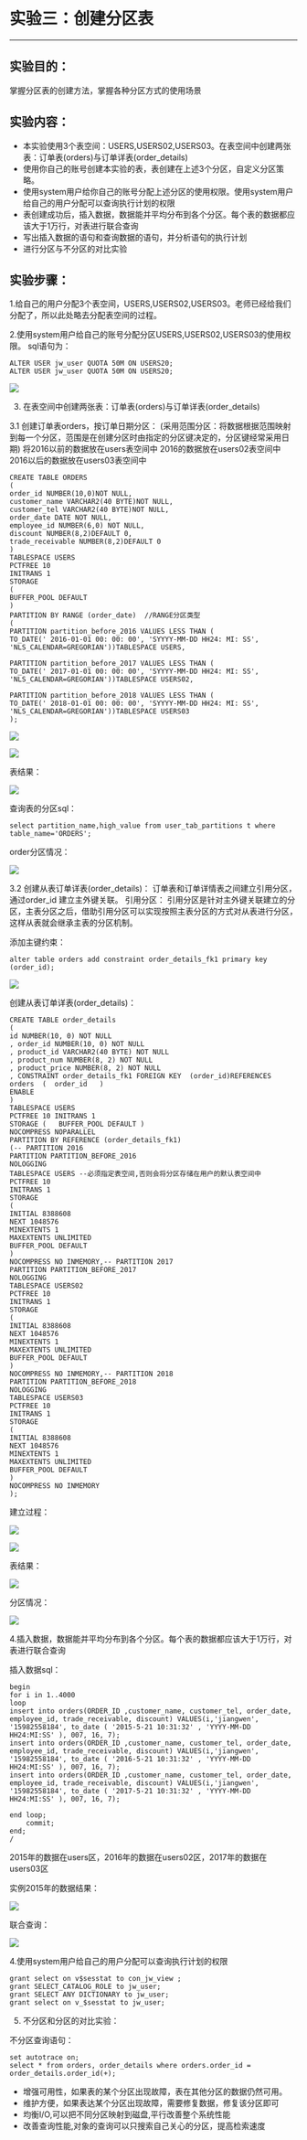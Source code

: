 # 实验三：创建分区表
---
## 实验目的：

掌握分区表的创建方法，掌握各种分区方式的使用场景

## 实验内容：

- 本实验使用3个表空间：USERS,USERS02,USERS03。在表空间中创建两张表：订单表(orders)与订单详表(order_details)
- 使用你自己的账号创建本实验的表，表创建在上述3个分区，自定义分区策略。
- 使用system用户给你自己的账号分配上述分区的使用权限。使用system用户给自己的用户分配可以查询执行计划的权限
- 表创建成功后，插入数据，数据能并平均分布到各个分区。每个表的数据都应该大于1万行，对表进行联合查询
- 写出插入数据的语句和查询数据的语句，并分析语句的执行计划
- 进行分区与不分区的对比实验

## 实验步骤：

1.给自己的用户分配3个表空间，USERS,USERS02,USERS03。老师已经给我们分配了，所以此处略去分配表空间的过程。

2.使用system用户给自己的账号分配分区USERS,USERS02,USERS03的使用权限。
sql语句为：

```
ALTER USER jw_user QUOTA 50M ON USERS20;
ALTER USER jw_user QUOTA 50M ON USERS20;
```
![](./images/1.png)

3. 在表空间中创建两张表：订单表(orders)与订单详表(order_details)

3.1 创建订单表orders，按订单日期分区：
(采用范围分区：将数据根据范围映射到每一个分区，范围是在创建分区时由指定的分区键决定的，分区键经常采用日期)
将2016以前的数据放在users表空间中
2016的数据放在users02表空间中
2016以后的数据放在users03表空间中

```
CREATE TABLE ORDERS
(
order_id NUMBER(10,0)NOT NULL,
customer_name VARCHAR2(40 BYTE)NOT NULL,
customer_tel VARCHAR2(40 BYTE)NOT NULL,
order_date DATE NOT NULL,
employee_id NUMBER(6,0) NOT NULL,
discount NUMBER(8,2)DEFAULT 0,
trade_receivable NUMBER(8,2)DEFAULT 0
)
TABLESPACE USERS
PCTFREE 10
INITRANS 1
STORAGE
(
BUFFER_POOL DEFAULT
)
PARTITION BY RANGE (order_date)  //RANGE分区类型
(
PARTITION partition_before_2016 VALUES LESS THAN (
TO_DATE(' 2016-01-01 00: 00: 00', 'SYYYY-MM-DD HH24: MI: SS',
'NLS_CALENDAR=GREGORIAN'))TABLESPACE USERS,

PARTITION partition_before_2017 VALUES LESS THAN (
TO_DATE(' 2017-01-01 00: 00: 00', 'SYYYY-MM-DD HH24: MI: SS',
'NLS_CALENDAR=GREGORIAN'))TABLESPACE USERS02,

PARTITION partition_before_2018 VALUES LESS THAN (
TO_DATE(' 2018-01-01 00: 00: 00', 'SYYYY-MM-DD HH24: MI: SS',
'NLS_CALENDAR=GREGORIAN'))TABLESPACE USERS03
);

```
![](./images/建立order.png)

![](./images/续建order.png)


表结果：

![](./images/order表.png)


查询表的分区sql：

```
select partition_name,high_value from user_tab_partitions t where table_name='ORDERS';
```
order分区情况：

![](./images/order分区.png)

3.2 创建从表订单详表(order_details)：
订单表和订单详情表之间建立引用分区，通过order_id 建立主外键关联。
引用分区：
引用分区是针对主外键关联建立的分区，主表分区之后，借助引用分区可以实现按照主表分区的方式对从表进行分区，这样从表就会继承主表的分区机制。

添加主键约束：

```
alter table orders add constraint order_details_fk1 primary key (order_id);
```
![](./images/建立外键.png)

创建从表订单详表(order_details)：

```
CREATE TABLE order_details 
(
id NUMBER(10, 0) NOT NULL 
, order_id NUMBER(10, 0) NOT NULL
, product_id VARCHAR2(40 BYTE) NOT NULL 
, product_num NUMBER(8, 2) NOT NULL 
, product_price NUMBER(8, 2) NOT NULL 
, CONSTRAINT order_details_fk1 FOREIGN KEY  (order_id)REFERENCES orders  (  order_id   )
ENABLE 
) 
TABLESPACE USERS 
PCTFREE 10 INITRANS 1 
STORAGE (   BUFFER_POOL DEFAULT ) 
NOCOMPRESS NOPARALLEL
PARTITION BY REFERENCE (order_details_fk1)
(-- PARTITION 2016
PARTITION PARTITION_BEFORE_2016 
NOLOGGING 
TABLESPACE USERS --必须指定表空间,否则会将分区存储在用户的默认表空间中
PCTFREE 10
INITRANS 1
STORAGE
(
INITIAL 8388608
NEXT 1048576
MINEXTENTS 1
MAXEXTENTS UNLIMITED
BUFFER_POOL DEFAULT
) 
NOCOMPRESS NO INMEMORY,-- PARTITION 2017 
PARTITION PARTITION_BEFORE_2017 
NOLOGGING 
TABLESPACE USERS02
PCTFREE 10
INITRANS 1
STORAGE
(
INITIAL 8388608
NEXT 1048576
MINEXTENTS 1
MAXEXTENTS UNLIMITED
BUFFER_POOL DEFAULT
) 
NOCOMPRESS NO INMEMORY,-- PARTITION 2018
PARTITION PARTITION_BEFORE_2018 
NOLOGGING 
TABLESPACE USERS03
PCTFREE 10
INITRANS 1
STORAGE
(
INITIAL 8388608
NEXT 1048576
MINEXTENTS 1
MAXEXTENTS UNLIMITED
BUFFER_POOL DEFAULT
) 
NOCOMPRESS NO INMEMORY  
);

```
建立过程：

![](./images/建立详情表.png)

![](./images/续建详情表.png)

表结果：

![](./images/详情表.png)

分区情况：

![](./images/详情表分区.png)

4.插入数据，数据能并平均分布到各个分区。每个表的数据都应该大于1万行，对表进行联合查询

插入数据sql：

```
begin
for i in 1..4000
loop   
insert into orders(ORDER_ID ,customer_name, customer_tel, order_date, employee_id, trade_receivable, discount) VALUES(i,'jiangwen', '15982558184', to_date ( '2015-5-21 10:31:32' , 'YYYY-MM-DD HH24:MI:SS' ), 007, 16, 7);
insert into orders(ORDER_ID ,customer_name, customer_tel, order_date, employee_id, trade_receivable, discount) VALUES(i,'jiangwen', '15982558184', to_date ( '2016-5-21 10:31:32' , 'YYYY-MM-DD HH24:MI:SS' ), 007, 16, 7);
insert into orders(ORDER_ID ,customer_name, customer_tel, order_date, employee_id, trade_receivable, discount) VALUES(i,'jiangwen', '15982558184', to_date ( '2017-5-21 10:31:32' , 'YYYY-MM-DD HH24:MI:SS' ), 007, 16, 7);

end loop;
    commit;
end;
/

```
2015年的数据在users区，2016年的数据在users02区，2017年的数据在users03区

实例2015年的数据结果：

![](./images/数据.png)

联合查询：

![](./images/联合查询.png)




4.使用system用户给自己的用户分配可以查询执行计划的权限

```
grant select on v$sesstat to con_jw_view ;
grant SELECT_CATALOG_ROLE to jw_user;
grant SELECT ANY DICTIONARY to jw_user;
grant select on v_$sesstat to jw_user;
```
5. 不分区和分区的对比实验：

不分区查询语句：
```
set autotrace on;
select * from orders, order_details where orders.order_id = order_details.order_id(+);
```
- 增强可用性，如果表的某个分区出现故障，表在其他分区的数据仍然可用。
- 维护方便，如果表达某个分区出现故障，需要修复数据，修复该分区即可
- 均衡I/O,可以把不同分区映射到磁盘,平行改善整个系统性能
- 改善查询性能,对象的查询可以只搜索自己关心的分区，提高检索速度




